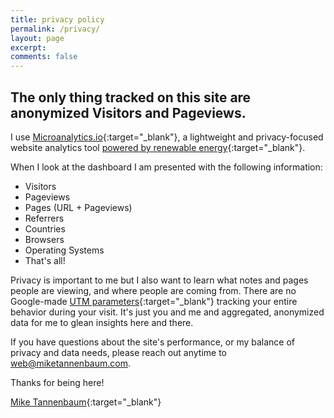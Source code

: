 ```yaml
---
title: privacy policy
permalink: /privacy/
layout: page
excerpt:
comments: false
---
```

## The only thing tracked on this site are anonymized Visitors and Pageviews.

I use [Microanalytics.io](https://microanalytics.io/){:target="_blank"}, a lightweight and privacy-focused website analytics tool [powered by renewable energy](https://microanalytics.io/page/sustainability){:target="_blank"}.

When I look at the dashboard I am presented with the following information:
- Visitors
- Pageviews
- Pages (URL + Pageviews)
- Referrers
- Countries
- Browsers
- Operating Systems
- That's all!

Privacy is important to me but I also want to learn what notes and pages people are viewing, and where people are coming from. There are no Google-made [UTM parameters](https://en.wikipedia.org/wiki/UTM_parameters){:target="_blank"} tracking your entire behavior during your visit. It's just you and me and aggregated, anonymized data for me to glean insights here and there.

If you have questions about the site's performance, or my balance of privacy and data needs, please reach out anytime to [web@miketannenbaum.com](mailto:web@miketannenbaum.com).

Thanks for being here!

[Mike Tannenbaum](https://miketannenbaum.com){:target="_blank"}
